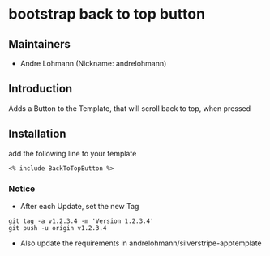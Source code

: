 # bootstrap back to top button

## Maintainers

 * Andre Lohmann (Nickname: andrelohmann)
  <lohmann dot andre at googlemail dot com>

## Introduction

Adds a Button to the Template, that will scroll back to top, when pressed

## Installation
add the following line to your template
```
<% include BackToTopButton %>
```

### Notice
 * After each Update, set the new Tag
```
git tag -a v1.2.3.4 -m 'Version 1.2.3.4'
git push -u origin v1.2.3.4
```
 * Also update the requirements in andrelohmann/silverstripe-apptemplate
